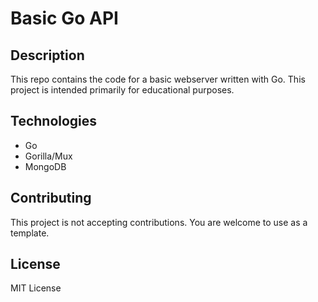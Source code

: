 # Basic Go API

## Description

This repo contains the code for a basic webserver written with Go. This project is intended
primarily for educational purposes.

## Technologies

- Go
- Gorilla/Mux
- MongoDB

## Contributing

This project is not accepting contributions. You are welcome to use as a template.

## License

MIT License